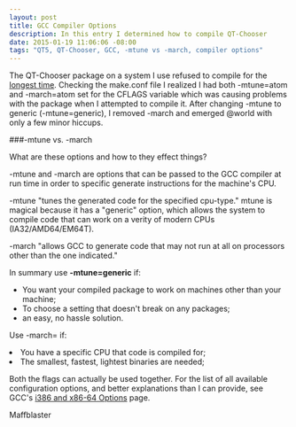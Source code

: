 ```yaml
---
layout: post
title: GCC Compiler Options
description: In this entry I determined how to compile QT-Chooser
date: 2015-01-19 11:06:06 -08:00
tags: "QT5, QT-Chooser, GCC, -mtune vs -march, compiler options"
---
```


The QT-Chooser package on a system I use refused to compile for the [longest time](https://www.youtube.com/watch?v=a_XgQhMPeEQ). Checking the make.conf file I realized I had both -mtune=atom and -march=atom set for the CFLAGS variable which was causing problems with the package when I attempted to compile it. After changing -mtune to generic (-mtune=generic), I removed -march and emerged @world with only a few minor hiccups.

###-mtune vs. -march

What are these options and how to they effect things?

-mtune and -march are options that can be passed to the GCC compiler at run time in order to specific generate instructions for the machine's CPU.

-mtune "tunes the generated code for the specified cpu-type." mtune is magical because it has a "generic" option, which allows the system to compile code that can work on a verity of modern CPUs (IA32/AMD64/EM64T).

-march "allows GCC to generate code that may not run at all on processors other than the one indicated."

In summary use **-mtune=generic** if:
<ul>
<li>You want your compiled package to work on machines other than your machine;
<li>To choose a setting that doesn't break on any packages;
<li>an easy, no hassle solution.
</ul>

Use -march=<cpu-type> if:
<li>You have a specific CPU that code is compiled for;
<li>The smallest, fastest, lightest binaries are needed;


Both the flags can actually be used together. For the list of all available configuration options, and better explanations than I can provide, see GCC's [i386 and x86-64 Options](https://gcc.gnu.org/onlinedocs/gcc/i386-and-x86-64-Options.html#i386-and-x86-64-Options) page.

Maffblaster